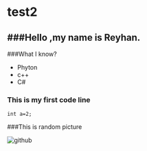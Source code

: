 # test2
###Hello ,my name is Reyhan.
-----------------------
###What I know?
- Phyton
- c++
- C#
### This is my first code line
```
int a=2;
```
###This is random picture

![github](https://play-lh.googleusercontent.com/PCpXdqvUWfCW1mXhH1Y_98yBpgsWxuTSTofy3NGMo9yBTATDyzVkqU580bfSln50bFU)
